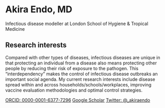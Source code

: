 # Akira Endo, MD
Infectious disease modeller at London School of Hygiene & Tropical Medicine
## Research interests
Compared with other types of diseases, infectious diseases are unique in that protecting an individual from a disease also means protecting other people by reducing their risk of exposure to the pathogen. This “interdependency” makes the control of infectious disease outbreaks an important social agenda. My current research interests include disease spread within and across households/schools/workplaces, improving vaccine evaluation methodologies and optimal control strategies.

[ORCID: 0000-0001-6377-7296](https://orcid.org/0000-0001-6377-7296)
[Google Scholar](https://scholar.google.co.jp/citations?user=M-fArWcAAAAJ)
[Twitter: @_akiraendo](https://twitter.com/_akiraendo)
